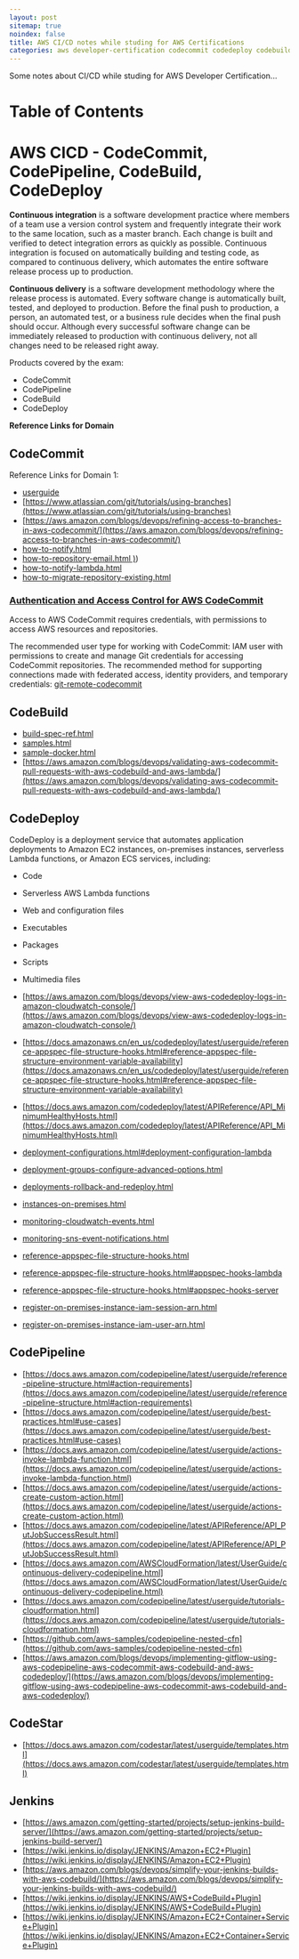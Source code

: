 ```yaml
---
layout: post
sitemap: true
noindex: false
title: AWS CI/CD notes while studing for AWS Certifications
categories: aws developer-certification codecommit codedeploy codebuild codepipeline
---
```


Some notes about CI/CD while studing for AWS Developer Certification...

# Table of Contents

# AWS CICD - CodeCommit, CodePipeline, CodeBuild, CodeDeploy

**Continuous integration** is a software development practice where members of a team use a version control system and frequently integrate their work to the same location, such as a master branch. Each change is built and verified to detect integration errors as quickly as possible. Continuous integration is focused on automatically building and testing code, as compared to continuous delivery, which automates the entire software release process up to production.

**Continuous delivery** is a software development methodology where the release process is automated. Every software change is automatically built, tested, and deployed to production. Before the final push to production, a person, an automated test, or a business rule decides when the final push should occur. Although every successful software change can be immediately released to production with continuous delivery, not all changes need to be released right away.

Products covered by the exam: 
 - CodeCommit
 - CodePipeline
 - CodeBuild
 - CodeDeploy

**Reference Links for Domain**


## CodeCommit

Reference Links for Domain 1: 

 - [userguide](https://docs.aws.amazon.com/codecommit/latest/userguide)
 - [https://www.atlassian.com/git/tutorials/using-branches](https://www.atlassian.com/git/tutorials/using-branches)
 - [https://aws.amazon.com/blogs/devops/refining-access-to-branches-in-aws-codecommit/](https://aws.amazon.com/blogs/devops/refining-access-to-branches-in-aws-codecommit/)
 - [how-to-notify.html](https://docs.aws.amazon.com/codecommit/latest/userguide/how-to-notify.html)
 - [how-to-repository-email.html )](https://docs.aws.amazon.com/codecommit/latest/userguide/how-to-repository-email.html ))
 - [how-to-notify-lambda.html](https://docs.aws.amazon.com/codecommit/latest/userguide/how-to-notify-lambda.html)
 - [how-to-migrate-repository-existing.html](https://docs.aws.amazon.com/codecommit/latest/userguide/how-to-migrate-repository-existing.html)


### [Authentication and Access Control for AWS CodeCommit](https://docs.aws.amazon.com/codecommit/latest/userguide/auth-and-access-control-iam-identity-based-access-control.html)

Access to AWS CodeCommit requires credentials, with permissions to access AWS resources and repositories.

The recommended user type for working with CodeCommit: IAM user with permissions to create and manage Git credentials for accessing CodeCommit repositories.
The recommended method for supporting connections made with federated access, identity providers, and temporary credentials: [git-remote-codecommit](https://docs.aws.amazon.com/codecommit/latest/userguide/setting-up-git-remote-codecommit.html)


## CodeBuild

 - [build-spec-ref.html](https://docs.aws.amazon.com/codebuild/latest/userguide/build-spec-ref.html)
 - [samples.html](https://docs.aws.amazon.com/codebuild/latest/userguide/samples.html)
 - [sample-docker.html](https://docs.aws.amazon.com/codebuild/latest/userguide/sample-docker.html)
 - [https://aws.amazon.com/blogs/devops/validating-aws-codecommit-pull-requests-with-aws-codebuild-and-aws-lambda/](https://aws.amazon.com/blogs/devops/validating-aws-codecommit-pull-requests-with-aws-codebuild-and-aws-lambda/)





## CodeDeploy

CodeDeploy is a deployment service that automates application deployments to Amazon EC2 instances, on-premises instances, serverless Lambda functions, or Amazon ECS services, including:
 - Code
 - Serverless AWS Lambda functions
 - Web and configuration files
 - Executables
 - Packages
 - Scripts
 - Multimedia files

 - [https://aws.amazon.com/blogs/devops/view-aws-codedeploy-logs-in-amazon-cloudwatch-console/](https://aws.amazon.com/blogs/devops/view-aws-codedeploy-logs-in-amazon-cloudwatch-console/)
 - [https://docs.amazonaws.cn/en_us/codedeploy/latest/userguide/reference-appspec-file-structure-hooks.html#reference-appspec-file-structure-environment-variable-availability](https://docs.amazonaws.cn/en_us/codedeploy/latest/userguide/reference-appspec-file-structure-hooks.html#reference-appspec-file-structure-environment-variable-availability)
 - [https://docs.aws.amazon.com/codedeploy/latest/APIReference/API_MinimumHealthyHosts.html](https://docs.aws.amazon.com/codedeploy/latest/APIReference/API_MinimumHealthyHosts.html)
 - [deployment-configurations.html#deployment-configuration-lambda](deployment-configurations.html#deployment-configuration-lambda)
 - [deployment-groups-configure-advanced-options.html](deployment-groups-configure-advanced-options.html)
 - [deployments-rollback-and-redeploy.html](deployments-rollback-and-redeploy.html)
 - [instances-on-premises.html](instances-on-premises.html)
 - [monitoring-cloudwatch-events.html](monitoring-cloudwatch-events.html)
 - [monitoring-sns-event-notifications.html](monitoring-sns-event-notifications.html)
 - [reference-appspec-file-structure-hooks.html](reference-appspec-file-structure-hooks.html)
 - [reference-appspec-file-structure-hooks.html#appspec-hooks-lambda](reference-appspec-file-structure-hooks.html#appspec-hooks-lambda)
 - [reference-appspec-file-structure-hooks.html#appspec-hooks-server](reference-appspec-file-structure-hooks.html#appspec-hooks-server)
 - [register-on-premises-instance-iam-session-arn.html](register-on-premises-instance-iam-session-arn.html)
 - [register-on-premises-instance-iam-user-arn.html](register-on-premises-instance-iam-user-arn.html)





## CodePipeline

 - [https://docs.aws.amazon.com/codepipeline/latest/userguide/reference-pipeline-structure.html#action-requirements](https://docs.aws.amazon.com/codepipeline/latest/userguide/reference-pipeline-structure.html#action-requirements)
 - [https://docs.aws.amazon.com/codepipeline/latest/userguide/best-practices.html#use-cases](https://docs.aws.amazon.com/codepipeline/latest/userguide/best-practices.html#use-cases)
 - [https://docs.aws.amazon.com/codepipeline/latest/userguide/actions-invoke-lambda-function.html](https://docs.aws.amazon.com/codepipeline/latest/userguide/actions-invoke-lambda-function.html)
 - [https://docs.aws.amazon.com/codepipeline/latest/userguide/actions-create-custom-action.html](https://docs.aws.amazon.com/codepipeline/latest/userguide/actions-create-custom-action.html)
 - [https://docs.aws.amazon.com/codepipeline/latest/APIReference/API_PutJobSuccessResult.html](https://docs.aws.amazon.com/codepipeline/latest/APIReference/API_PutJobSuccessResult.html)
 - [https://docs.aws.amazon.com/AWSCloudFormation/latest/UserGuide/continuous-delivery-codepipeline.html](https://docs.aws.amazon.com/AWSCloudFormation/latest/UserGuide/continuous-delivery-codepipeline.html)
 - [https://docs.aws.amazon.com/codepipeline/latest/userguide/tutorials-cloudformation.html](https://docs.aws.amazon.com/codepipeline/latest/userguide/tutorials-cloudformation.html)
 - [https://github.com/aws-samples/codepipeline-nested-cfn](https://github.com/aws-samples/codepipeline-nested-cfn)
 - [https://aws.amazon.com/blogs/devops/implementing-gitflow-using-aws-codepipeline-aws-codecommit-aws-codebuild-and-aws-codedeploy/](https://aws.amazon.com/blogs/devops/implementing-gitflow-using-aws-codepipeline-aws-codecommit-aws-codebuild-and-aws-codedeploy/)


## CodeStar

 - [https://docs.aws.amazon.com/codestar/latest/userguide/templates.html](https://docs.aws.amazon.com/codestar/latest/userguide/templates.html)


## Jenkins

 - [https://aws.amazon.com/getting-started/projects/setup-jenkins-build-server/](https://aws.amazon.com/getting-started/projects/setup-jenkins-build-server/)
 - [https://wiki.jenkins.io/display/JENKINS/Amazon+EC2+Plugin](https://wiki.jenkins.io/display/JENKINS/Amazon+EC2+Plugin)
 - [https://aws.amazon.com/blogs/devops/simplify-your-jenkins-builds-with-aws-codebuild/](https://aws.amazon.com/blogs/devops/simplify-your-jenkins-builds-with-aws-codebuild/)
 - [https://wiki.jenkins.io/display/JENKINS/AWS+CodeBuild+Plugin](https://wiki.jenkins.io/display/JENKINS/AWS+CodeBuild+Plugin)
 - [https://wiki.jenkins.io/display/JENKINS/Amazon+EC2+Container+Service+Plugin](https://wiki.jenkins.io/display/JENKINS/Amazon+EC2+Container+Service+Plugin)


